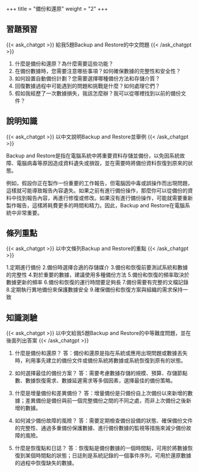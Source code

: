 +++
title = "備份和還原"
weight = "2"
+++
## 習題預習
{{< ask_chatgpt >}}
給我5題Backup and Restore的中文問題
{{< /ask_chatgpt >}}

1. 什麼是備份和還原？為什麼需要這些功能？
2. 在備份數據時，您需要注意哪些事項？如何確保數據的完整性和安全性？
3. 如何設置自動備份計劃？您需要選擇哪種備份方法和存儲介質？
4. 回復數據過程中可能遇到的問題和挑戰是什麼？如何處理它們？
5. 假如我經歷了一次數據損失，我該怎麼辦？我可以從哪裡找到以前的備份文件？   

## 說明知識
{{< ask_chatgpt >}}
以中文說明Backup and Restore並舉例
{{< /ask_chatgpt >}}

Backup and Restore是指在電腦系統中將重要資料存儲並備份，以免因系統故障、電腦病毒等原因造成資料遺失或損毀，並在需要時將備份資料恢復到原來的狀態。

例如，假設你正在製作一份重要的工作報告，但電腦因中毒或誤操作而出現問題，這樣就可能導致報告內容遺失。如果之前有進行備份操作，那麼你可以從備份的資料中找到報告內容，再進行修復或修改。如果沒有進行備份操作，可能就需要重新製作報告，這樣將耗費更多的時間和精力。因此，Backup and Restore在電腦系統中非常重要。   

## 條列重點
{{< ask_chatgpt >}}
以中文條列Backup and Restore的重點
{{< /ask_chatgpt >}}

1.定期進行備份
2.備份時選擇合適的存儲媒介
3.備份和恢復前要測試系統和數據的完整性
4.對於重要的數據，建議使用多種備份方法
5.備份和恢復的頻率取決於數據更新的頻率
6.備份和恢復的運行時間要足夠長
7.備份需要有完整的文檔記錄
8.定期執行異地備份來保護數據安全
9.確保備份和恢復方案與組織的需求保持一致   

## 知識測驗
{{< ask_chatgpt >}}
以中文給我5題Backup and Restore的中等難度問題，並在後面列出答案
{{< /ask_chatgpt >}}

1. 什麼是備份和還原？
答：備份和還原是指在系統或應用出現問題或數據丟失時，利用事先建立的備份文件或備份系統將數據或系統恢復到原有的狀態。

2. 如何選擇最佳的備份方案？
答：需要考慮數據存儲的規模、預算、存儲節點數、數據恢復需求、數據延遲需求等多個因素，選擇最佳的備份策略。

3. 什麼是增量備份和差異備份？
答：增量備份是只備份自上次備份以來新增的數據；差異備份是備份與前一個完整備份之間的不同之處，而非上次備份之後新增的數據。

4. 如何減少備份故障的風險？
答：需要定期檢查備份設備的狀態、確保備份文件的完整性、通過多重備份保護數據、進行備份數據的監視等措施來減少備份故障的風險。

5. 什麼是恢復點和日誌？
答：恢復點是備份數據的一個時間點，可用於將數據恢復到某個時間點的狀態；日誌則是系統記錄的一個事件序列，可用於還原數據的過程中恢復缺失的數據。   

